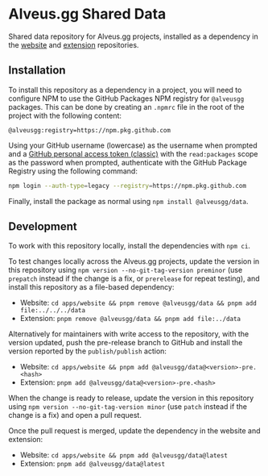 # Alveus.gg Shared Data

Shared data repository for Alveus.gg projects, installed as a dependency in the
[website](https://github.com/alveusgg/alveusgg) and
[extension](https://github.com/alveusgg/extension) repositories.

## Installation

To install this repository as a dependency in a project, you will need to configure NPM to use the
GitHub Packages NPM registry for `@alveusgg` packages. This can be done by creating an `.npmrc` file
in the root of the project with the following content:

```text
@alveusgg:registry=https://npm.pkg.github.com
```

Using your GitHub username (lowercase) as the username when prompted and a
[GitHub personal access token (classic)](https://github.com/settings/tokens/new) with the
`read:packages` scope as the password when prompted, authenticate with the GitHub Package Registry
using the following command:

```bash
npm login --auth-type=legacy --registry=https://npm.pkg.github.com
```

Finally, install the package as normal using `npm install @alveusgg/data`.

## Development

To work with this repository locally, install the dependencies with `npm ci`.

To test changes locally across the Alveus.gg projects, update the version in this repository using
`npm version --no-git-tag-version preminor` (use `prepatch` instead if the change is a fix, or
`prerelease` for repeat testing), and install this repository as a file-based dependency:

- Website: `cd apps/website && pnpm remove @alveusgg/data && pnpm add file:../../../data`
- Extension: `pnpm remove @alveusgg/data && pnpm add file:../data`

Alternatively for maintainers with write access to the repository, with the version updated, push
the pre-release branch to GitHub and install the version reported by the `publish/publish` action:

- Website: `cd apps/website && pnpm add @alveusgg/data@<version>-pre.<hash>`
- Extension: `pnpm add @alveusgg/data@<version>-pre.<hash>`

When the change is ready to release, update the version in this repository using
`npm version --no-git-tag-version minor` (use `patch` instead if the change is a fix) and open a
pull request.

Once the pull request is merged, update the dependency in the website and extension:

- Website: `cd apps/website && pnpm add @alveusgg/data@latest`
- Extension: `pnpm add @alveusgg/data@latest`
